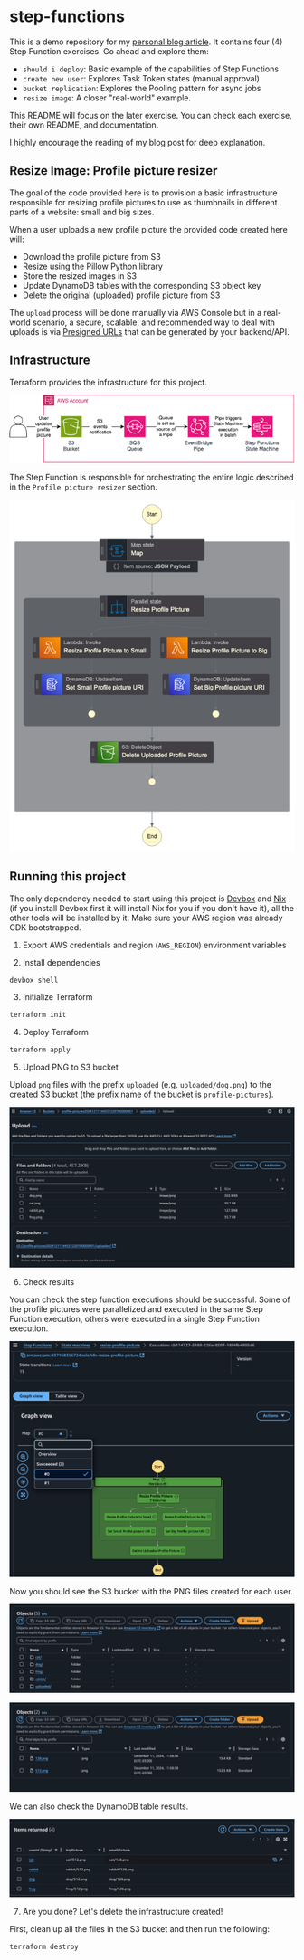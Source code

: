 # step-functions

This is a demo repository for my [personal blog article](https://felipetrindade.com/step-functions). It contains four (4) Step Function exercises. Go ahead and explore them:
- `should i deploy`: Basic example of the capabilities of Step Functions
- `create new user`: Explores Task Token states (manual approval)
- `bucket replication`: Explores the Pooling pattern for async jobs
- `resize image`: A closer "real-world" example.

This README will focus on the later exercise. You can check each exercise, their own README, and documentation.

I highly encourage the reading of my blog post for deep explanation.

## Resize Image: Profile picture resizer
The goal of the code provided here is to provision a basic infrastructure responsible for resizing profile pictures to use as thumbnails in different parts of a website: small and big sizes.

When a user uploads a new profile picture the provided code created here will:
- Download the profile picture from S3
- Resize using the Pillow Python library
- Store the resized images in S3
- Update DynamoDB tables with the corresponding S3 object key
- Delete the original (uploaded) profile picture from S3

The `upload` process will be done manually via AWS Console but in a real-world scenario, a secure, scalable, and recommended way to deal with uploads is via [Presigned URLs](https://docs.aws.amazon.com/AmazonS3/latest/userguide/PresignedUrlUploadObject.html) that can be generated by your backend/API.

## Infrastructure
Terraform provides the infrastructure for this project.

![Architecture](./docs/step-functions.drawio.png)

The Step Function is responsible for orchestrating the entire logic described in the `Profile picture resizer` section.

![State Machine Graph](./docs/graph.png)

## Running this project
The only dependency needed to start using this project is [Devbox](https://www.jetify.com/devbox) and [Nix](https://nixos.org/download/) (if you install Devbox first it will install Nix for you if you don't have it), all the other tools will be installed by it. Make sure your AWS region was already CDK bootstrapped.

1) Export AWS credentials and region (`AWS_REGION`) environment variables

2) Install dependencies

```sh
devbox shell
```

3) Initialize Terraform

```sh
terraform init
```

4) Deploy Terraform

```sh
terraform apply
```

5) Upload PNG to S3 bucket

Upload `png` files with the prefix `uploaded` (e.g. `uploaded/dog.png`) to the created S3 bucket (the prefix name of the bucket is `profile-pictures`).

![Upload profile pictures to S3 bucket](./docs/upload-files.png)

6) Check results

You can check the step function executions should be successful. Some of the profile pictures were parallelized and executed in the same Step Function execution, others were executed in a single Step Function execution.

![Step Function Execution](./docs/sfn-execution.png)

Now you should see the S3 bucket with the PNG files created for each user.

![S3 Bucket execution](./docs/bucket-structure.png)

![S3 Bucket execution for specific user](./docs/bucket-structure-user.png)

We can also check the DynamoDB table results.

![DynamoDB Table Items](./docs/dynamodb-items.png)

7) Are you done? Let's delete the infrastructure created!

First, clean up all the files in the S3 bucket and then run the following:

```sh
terraform destroy
```